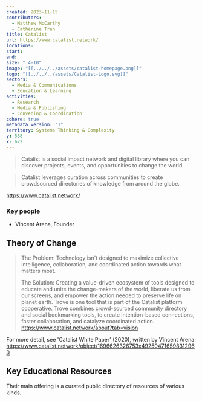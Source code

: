 ```yaml
---
created: 2023-11-15
contributors:
  - Matthew McCarthy
  - Catherine Tran
title: Catalist
url: https://www.catalist.network/
locations: 
start: 
end: 
size: " 4-10"
image: "[[../../../assets/catalist-homepage.png]]"
logo: "[[../../../assets/Catalist-Logo.svg]]"
sectors:
  - Media & Communications
  - Education & Learning
activities:
  - Research
  - Media & Publishing
  - Convening & Coordination
cohere: true
metadata_version: "1"
territory: Systems Thinking & Complexity
y: 588
x: 672
---
```

 >Catalist is a social impact network and digital library where you can discover projects, events, and opportunities to change the world.
 
 >Catalist leverages curation across communities to create crowdsourced directories of knowledge from around the globe.
 
 https://www.catalist.network/
 
### Key people 

- Vincent Arena, Founder

## Theory of Change 

>The Problem: Technology isn't designed to maximize collective intelligence, collaboration, and coordinated action towards what matters most.  
>
>The Solution: Creating a value-driven ecosystem of tools designed to educate and unite the change-makers of the world, liberate us from our screens, and empower the action needed to preserve life on planet earth. Trove is one tool that is part of the Catalist platform cooperative. Trove combines crowd-sourced community directory and social bookmarking tools, to create intention-based connections, foster collaboration, and catalyze coordinated action.
https://www.catalist.network/about?tab=vision

For more detail, see 'Catalist White Paper' (2020), written by Vincent Arena: https://www.catalist.network/object/1696626326753x492504716598312960

## Key Educational Resources 

Their main offering is a curated public directory of resources of various kinds.

